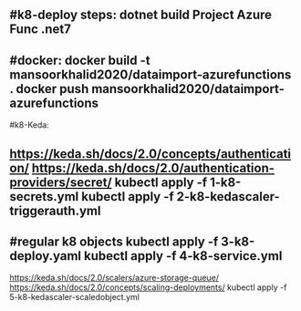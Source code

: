 #k8-deploy steps:
dotnet build Project Azure Func .net7
-----------------------------------
#docker:
docker build -t mansoorkhalid2020/dataimport-azurefunctions .
docker push mansoorkhalid2020/dataimport-azurefunctions
-----------------------------------
#k8-Keda:

https://keda.sh/docs/2.0/concepts/authentication/
https://keda.sh/docs/2.0/authentication-providers/secret/
kubectl apply -f 1-k8-secrets.yml
kubectl apply -f 2-k8-kedascaler-triggerauth.yml
-----------------------------------
#regular k8 objects
kubectl apply -f 3-k8-deploy.yaml
kubectl apply -f 4-k8-service.yml
-----------------------------------
https://keda.sh/docs/2.0/scalers/azure-storage-queue/
https://keda.sh/docs/2.0/concepts/scaling-deployments/
kubectl apply -f 5-k8-kedascaler-scaledobject.yml